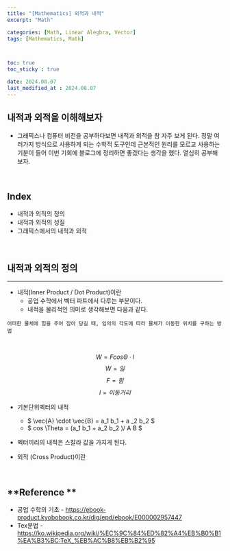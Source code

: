 ```yaml
---
title: "[Mathematics] 외적과 내적"
excerpt: "Math"

categories: [Math, Linear Alegbra, Vector]
tags: [Mathematics, Math]



toc: true
toc_sticky : true

date: 2024.08.07
last_modified_at : 2024.08.07
---
```

## **내적과 외적을 이해해보자**

* 그래픽스나 컴퓨터 비전을 공부하다보면 내적과 외적을 참 자주 보게 된다. 정말 여러가지 방식으로 사용하게 되는 수학적 도구인데 근본적인 원리를 모르고 사용하는 기분이 들어 이번 기회에 블로그에 정리하면 좋겠다는 생각을 했다. 열심히 공부해보자.
<br>

## **Index**
* 내적과 외적의 정의
* 내적과 외적의 성질
* 그래픽스에서의 내적과 외적

<br>

## **내적과 외적의 정의**
---
* 내적(Inner Product / Dot Product)이란
    - 공업 수학에서 벡터 파트에서 다루는 부분이다.
    - 내적을 물리적인 의미로 생각해보면 다음과 같다.

```
어떠한 물체에 힘을 주어 잡아 당길 때, 임의의 각도에 따라 물체가 이동한 위치를 구하는 방법
```
<br>    

$$ W = Fcos \Theta \cdot l $$
$$ W = 일 $$
$$ F = 힘 $$
$$ l = 이동 거리 $$

* 기본단위벡터의 내적
    - $ \vec{A}  \cdot \vec{B} =  a_1 b_1 + a _2 b_2 $
    - $ cos \Theta = (a_1 b_1 + a_2 b_2 )/ A B $

* 벡터끼리의 내적은 스칼라 값을 가지게 된다.

* 외적 (Cross Product)이란



<br>

## **Reference **
* 공업 수학의 기초 - https://ebook-product.kyobobook.co.kr/dig/epd/ebook/E000002957447
* Tex문법 - https://ko.wikipedia.org/wiki/%EC%9C%84%ED%82%A4%EB%B0%B1%EA%B3%BC:TeX_%EB%AC%B8%EB%B2%95